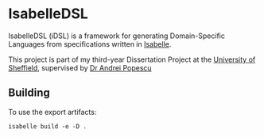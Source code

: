 # IsabelleDSL
IsabelleDSL (iDSL) is a framework for generating Domain-Specific Languages from specifications written in [Isabelle](https://isabelle.in.tum.de/).

This project is part of my third-year Dissertation Project at the [University of Sheffield](https://www.sheffield.ac.uk/dcs), supervised by [Dr Andrei Popescu](https://www.andreipopescu.uk/)

## Building

To use the export artifacts:

`isabelle build -e -D .`